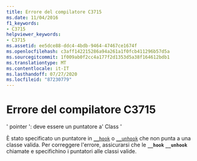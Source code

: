 ```yaml
---
title: Errore del compilatore C3715
ms.date: 11/04/2016
f1_keywords:
- C3715
helpviewer_keywords:
- C3715
ms.assetid: ee5dce88-ddc4-4bdb-9464-47467ce1674f
ms.openlocfilehash: c3aff142215286a94a261a1f0fcb411296b57d5a
ms.sourcegitcommit: 1f009ab0f2cc4a177f2d1353d5a38f164612bdb1
ms.translationtype: MT
ms.contentlocale: it-IT
ms.lasthandoff: 07/27/2020
ms.locfileid: "87230779"
---
```

# <a name="compiler-error-c3715"></a>Errore del compilatore C3715

' pointer ': deve essere un puntatore a' Class '

È stato specificato un puntatore in [`__hook`](../../cpp/hook.md) o [`__unhook`](../../cpp/unhook.md) che non punta a una classe valida. Per correggere l'errore, assicurarsi che le **`__hook`** **`__unhook`** chiamate e specifichino i puntatori alle classi valide.
